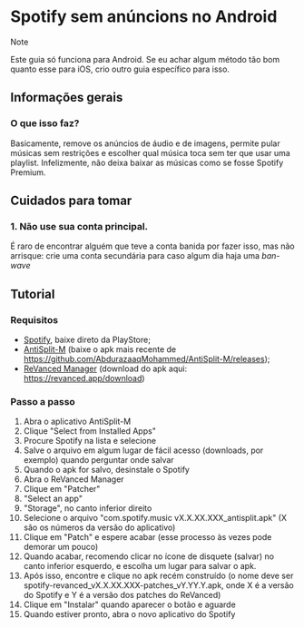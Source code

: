 # Spotify sem anúncions no Android

> [!NOTE]
> Este guia só funciona para Android. Se eu achar algum método tão bom quanto esse para iOS, crio outro guia específico para isso.

## Informações gerais

### O que isso faz?

Basicamente, remove os anúncios de áudio e de imagens, permite pular músicas sem restrições e escolher qual música toca sem ter que usar uma playlist.
Infelizmente, não deixa baixar as músicas como se fosse Spotify Premium.

## Cuidados para tomar

### 1. Não use sua conta principal.
É raro de encontrar alguém que teve a conta banida por fazer isso, mas não arrisque: crie uma conta secundária para caso algum dia haja uma *ban-wave*

## Tutorial

### Requisitos

* [Spotify](https://play.google.com/store/apps/details?id=com.spotify.music), baixe direto da PlayStore;
* [AntiSplit-M](https://github.com/AbdurazaaqMohammed/AntiSplit-M) (baixe o apk mais recente de https://github.com/AbdurazaaqMohammed/AntiSplit-M/releases);
* [ReVanced Manager](https://revanced.app/) (download do apk aqui: https://revanced.app/download)

### Passo a passo

1. Abra o aplicativo AntiSplit-M
2. Clique "Select from Installed Apps"
3. Procure Spotify na lista e selecione
4. Salve o arquivo em algum lugar de fácil acesso (downloads, por exemplo) quando perguntar onde salvar
5. Quando o apk for salvo, desinstale o Spotify
6. Abra o ReVanced Manager
7. Clique em "Patcher"
8. "Select an app"
9. "Storage", no canto inferior direito
10. Selecione o arquivo "com.spotify.music vX.X.XX.XXX_antisplit.apk" (X são os números da versão do aplicativo)
11. Clique em "Patch" e espere acabar (esse processo às vezes pode demorar um pouco)
12. Quando acabar, recomendo clicar no ícone de disquete (salvar) no canto inferior esquerdo, e escolha um lugar para salvar o apk.
13. Após isso, encontre e clique no apk recém construído (o nome deve ser spotify-revanced_vX.X.XX.XXX-patches_vY.YY.Y.apk, onde X é a versão do Spotify e Y é a versão dos patches do ReVanced)
14. Clique em "Instalar" quando aparecer o botão e aguarde
15. Quando estiver pronto, abra o novo aplicativo do Spotify
